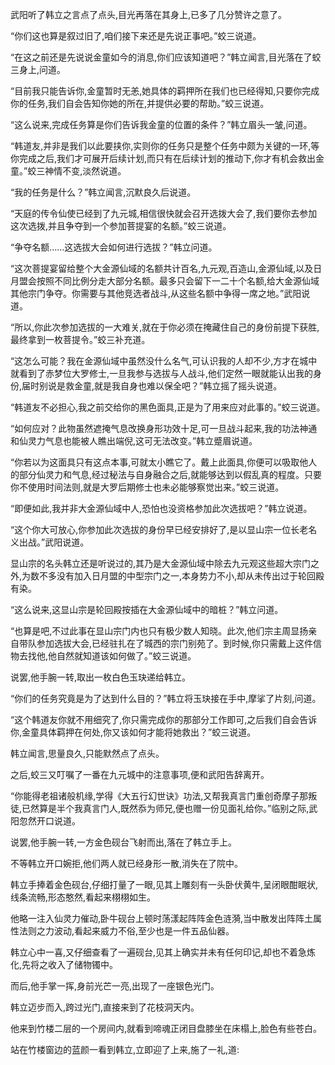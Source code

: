 
武阳听了韩立之言点了点头,目光再落在其身上,已多了几分赞许之意了。

“你们这也算是叙过旧了,咱们接下来还是先说正事吧。”蛟三说道。

“在这之前还是先说说金童如今的消息,你们应该知道吧？”韩立闻言,目光落在了蛟三身上,问道。

“目前我只能告诉你,金童暂时无恙,她具体的羁押所在我们也已经得知,只要你完成你的任务,我们自会告知你她的所在,并提供必要的帮助。”蛟三说道。

“这么说来,完成任务算是你们告诉我金童的位置的条件？”韩立眉头一皱,问道。

“韩道友,并非是我们以此要挟你,实则你的任务只是整个任务中颇为关键的一环,等你完成之后,我们才可展开后续计划,而只有在后续计划的推动下,你才有机会救出金童。”蛟三神情不变,淡然说道。

“我的任务是什么？”韩立闻言,沉默良久后说道。

“天庭的传令仙使已经到了九元城,相信很快就会召开选拨大会了,我们要你去参加这次选拨,并且争夺到一个参加菩提宴的名额。”蛟三说道。

“争夺名额……这选拔大会如何进行选拔？”韩立问道。

“这次菩提宴留给整个大金源仙域的名额共计百名,九元观,百造山,金源仙域,以及日月盟会按照不同比例分走大部分名额。最多只会留下一二十个名额,给大金源仙域其他宗门争夺。你需要与其他竞选者战斗,从这些名额中争得一席之地。”武阳说道。

“所以,你此次参加选拔的一大难关,就在于你必须在掩藏住自己的身份前提下获胜,最终拿到一枚菩提令。”蛟三补充道。

“这怎么可能？我在金源仙域中虽然没什么名气,可认识我的人却不少,方才在城中就看到了赤梦位大罗修士,一旦我参与选拔与人战斗,他们定然一眼就能认出我的身份,届时别说是救金童,就是我自身也难以保全吧？”韩立摇了摇头说道。

“韩道友不必担心,我之前交给你的黑色面具,正是为了用来应对此事的。”蛟三说道。

“如何应对？此物虽然遮掩气息改换身形功效十足,可一旦战斗起来,我的功法神通和仙灵力气息也能被人瞧出端倪,这可无法改变。”韩立蹙眉说道。

“你若以为这面具只有这点本事,可就太小瞧它了。戴上此面具,你便可以吸取他人的部分仙灵力和气息,经过秘法与自身融合之后,就能够达到以假乱真的程度。只要你不使用时间法则,就是大罗后期修士也未必能够察觉出来。”蛟三说道。

“即便如此,我并非大金源仙域中人,恐怕也没资格参加此次选拔吧？”韩立说道。

“这个你大可放心,你参加此次选拔的身份早已经安排好了,是以显山宗一位长老名义出战。”武阳说道。

显山宗的名头韩立还是听说过的,其乃是大金源仙域中除去九元观这些超大宗门之外,为数不多没有加入日月盟的中型宗门之一,本身势力不小,却从未传出过于轮回殿有染。

“这么说来,这显山宗是轮回殿按插在大金源仙域中的暗桩？”韩立问道。

“也算是吧,不过此事在显山宗门内也只有极少数人知晓。此次,他们宗主周显扬亲自带队参加选拔大会,已经驻扎在了城西的宗门别苑了。到时候,你只需戴上这件信物去找他,他自然就知道该如何做了。”蛟三说道。

说罢,他手腕一转,取出一枚白色玉玦递给韩立。

“你们的任务究竟是为了达到什么目的？”韩立将玉玦接在手中,摩挲了片刻,问道。

“这个韩道友你就不用细究了,你只需完成你的那部分工作即可,之后我们自会告诉你,金童具体羁押在何处,你又该如何才能将她救出？”蛟三说道。

韩立闻言,思量良久,只能默然点了点头。

之后,蛟三又叮嘱了一番在九元城中的注意事项,便和武阳告辞离开。

“你能得老祖诸般机缘,学得《大五行幻世诀》功法,又帮我真言门重创奇摩子那叛徒,已然算是半个我真言门人,既然忝为师兄,便也赠一份见面礼给你。”临别之际,武阳忽然开口说道。

说罢,他手腕一转,一方金色砚台飞射而出,落在了韩立手上。

不等韩立开口婉拒,他们两人就已经身形一散,消失在了院中。

韩立手捧着金色砚台,仔细打量了一眼,见其上雕刻有一头卧伏黄牛,呈闭眼酣眠状,线条流畅,形态憨然,看起来栩栩如生。

他略一注入仙灵力催动,卧牛砚台上顿时荡漾起阵阵金色涟漪,当中散发出阵阵土属性法则之力波动,看起来威力不俗,至少也是一件五品仙器。

韩立心中一喜,又仔细查看了一遍砚台,见其上确实并未有任何印记,却也不着急炼化,先将之收入了储物镯中。

而后,他手掌一挥,身前光芒一亮,出现了一座银色光门。

韩立迈步而入,跨过光门,直接来到了花枝洞天内。

他来到竹楼二层的一个房间内,就看到啼魂正闭目盘膝坐在床榻上,脸色有些苍白。

站在竹楼窗边的蓝颜一看到韩立,立即迎了上来,施了一礼,道: